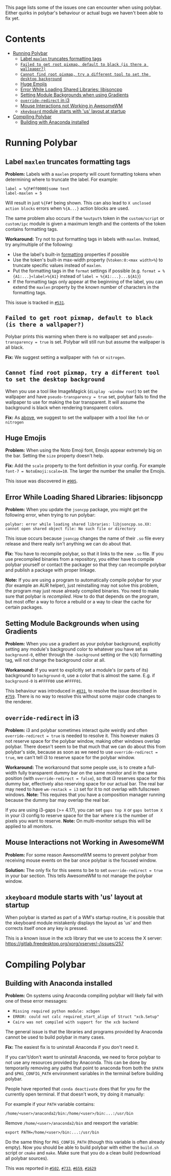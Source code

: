 This page lists some of the issues one can encounter when using polybar. Either quirks in polybar's behaviour or actual bugs we haven't been able to fix yet.

# Contents
- [Running Polybar](#running-polybar)
  * [Label `maxlen` truncates formatting tags](#label-maxlen-truncates-formatting-tags)
  * [`Failed to get root pixmap, default to black (is there a wallpaper?)`](#failed-to-get-root-pixmap-default-to-black-is-there-a-wallpaper)
  * [`Cannot find root pixmap, try a different tool to set the desktop background`](#cannot-find-root-pixmap-try-a-different-tool-to-set-the-desktop-background)
  * [Huge Emojis](#huge-emojis)
  * [Error While Loading Shared Libraries: libjsoncpp](#error-while-loading-shared-libraries-libjsoncpp)
  * [Setting Module Backgrounds when using Gradients](#setting-module-backgrounds-when-using-gradients)
  * [`override-redirect` in i3](#override-redirect-in-i3)
  * [Mouse Interactions not Working in AwesomeWM](#mouse-interactions-not-working-in-awesomewm)
  * [`xkeyboard` module starts with 'us' layout at startup](#xkeyboard-module-starts-with-us-layout-at-startup)
- [Compiling Polybar](#compiling-polybar)
  * [Building with Anaconda installed](#building-with-anaconda-installed)



# Running Polybar

## Label `maxlen` truncates formatting tags

**Problem:** Labels with a `maxlen` property will count formatting tokens when determining where to truncate the label. For example:

```dosini
label = %{F#ff0000}some text
label-maxlen = 5
```

Will result in just `%{F#f` being shown. This can also lead to `X unclosed
action blocks` errors when `%{A...}` action blocks are used.

The same problem also occurs if the `%output%` token in the `custom/script` or `custom/ipc` module is given a maximum length and the contents of the token contains formatting tags.

**Workaround:** Try not to put formatting tags in labels with `maxlen`. Instead, try any/multiple of the following:

- Use the label's built-in [formatting](./Formatting) properties if possible
- Use the token's built-in max-width property (`%token:0:<max width>%`) to truncate specific values instead of `maxlen`.
- Put the formatting tags in the `format` settings if possible (e.g. `format = %{A1:...}<label>%{A1}` instead of `label = %{A1:...}...${A1}`)
- If the formatting tags only appear at the beginning of the label, you can extend the `maxlen` property by the known number of characters in the formatting tags.

This issue is tracked in [`#531`](https://github.com/polybar/polybar/issues/531).

## `Failed to get root pixmap, default to black (is there a wallpaper?)`
Polybar prints this warning when there is no wallpaper set and `pseudo-transparency = true` is set. Polybar will still 
run but assume the wallpaper is all black. 

**Fix:** We suggest setting a wallpaper with `feh` or `nitrogen`.

## `Cannot find root pixmap, try a different tool to set the desktop background`
When you use a tool like ImageMagick (`display -window root`) to set the wallpaper and have `pseudo-transparency = true`
set, polybar fails to find the wallpaper to use for making the bar transparent. It will assume the background is black 
when rendering transparent colors.

**Fix:** As [above](#failed-to-get-root-pixmap-default-to-black-is-there-a-wallpaper), we suggest to set the wallpaper 
with a tool like `feh` or `nitrogen`


## Huge Emojis
**Problem:** When using the Noto Emoji font, Emojis appear extremely big on the bar. Setting the `size` property doesn't help.

**Fix:** Add the `scale` property to the font definition in your config. For example `font-7 = NotoEmoji:scale=10`. The larger the number the smaller the Emojis.

This issue was discovered in [`#905`](https://github.com/polybar/polybar/issues/905).

## Error While Loading Shared Libraries: libjsoncpp
**Problem:** When you update the `jsoncpp` package, you might get the following error, when trying to run polybar:
```
polybar: error while loading shared libraries: libjsoncpp.so.XX: cannot open shared object file: No such file or directory
```
This issue occurs because `jsoncpp` changes the name of their `.so` file every release and there really isn't anything we can do about that.

**Fix:** You have to recompile polybar, so that it links to the new `.so` file. If you use precompiled binaries from a repository, you either have to compile polybar yourself or contact the packager so that they can recompile polybar and publish a package with proper linkage. 

**Note:** If you are using a program to automatically compile polybar for your
(for example an AUR helper), just reinstalling may not solve this problem, the
program may just reuse already compiled binaries. You need to make sure that
polybar is *recompiled*. How to do that depends on the program, but most offer a
way to force a rebuild or a way to clear the cache for certain packages.

## Setting Module Backgrounds when using Gradients
**Problem:** When you use a gradient as your polybar background, explicitly setting any module's background color to whatever you have set as `background-0`, either through the `-background` setting or the `%{B}` formatting tag, will not change the background color at all.

**Workaround:** If you want to explicitly set a module's (or parts of its) background to `background-0`, use a color that is almost the same. E.g. if `background-0` is `#FFFF00` use `#FFFF01`. 

This behaviour was introduced in [`#831`](https://github.com/polybar/polybar/pull/831), to resolve the issue described in [`#759`](https://github.com/polybar/polybar/issues/759). There is no way to resolve this without some major code changes to the renderer.

## `override-redirect` in i3
**Problem:** i3 and polybar sometimes interact quite weirdly and often `override-redirect = true` is needed to resolve it. This however makes i3 not reserve space for the polybar window, making other windows overlap polybar. There doesn't seem to be that much that we can do about this from polybar's side, because as soon as we need to use `override-redirect = true`, we can't tell i3 to reserve space for the polybar window.

**Workaround:** The workaround that some people use, is to create a full-width fully transparent dummy bar on the same monitor and in the same position (with `override-redirect = false`), so that i3 reserves space for this dummy bar, effectively also reserving space for our actual bar. The real bar may need to have `wm-restack = i3` set for it to not overlap with fullscreen windows. **Note:** This requires that you have a composition manager running because the dummy bar may overlap the real bar.

If you are using i3-gaps (>= 4.17), you can set `gaps top X` or `gaps bottom X` in your i3 config to reserve space for the bar where `X` is the number of pixels you want to reserve. **Note:** On multi-monitor setups this will be applied to all monitors.

## Mouse Interactions not Working in AwesomeWM

**Problem:** For some reason AwesomeWM seems to prevent polybar from receiving
mouse events on the bar once polybar is the focused window. 

**Solution:** The only fix for this seems to be to set `override-redirect =
true` in your bar section. This tells AwesomeWM to not manage the polybar
window.

## `xkeyboard` module starts with 'us' layout at startup

When polybar is started as part of a WM's startup routine, it is possible that
the xkeyboard module mistakenly displays the layout as 'us' and then corrects
itself once any key is pressed.

This is a known issue in the xcb library that we use to access the X server:
https://gitlab.freedesktop.org/xorg/xserver/-/issues/257

# Compiling Polybar

## Building with Anaconda installed
**Problem:** On systems using Anaconda compiling polybar will likely fail with one of these error messages:
* `Missing required python module: xcbgen`
* `ERROR: could not calc required_start_align of Struct "xcb.Setup"`
* `Cairo was not compiled with support for the xcb backend`

The general issue is that the libraries and programs provided by Anaconda cannot be used to build polybar in many cases.

**Fix:** The easiest fix is to uninstall Anaconda if you don't need it.

If you can't/don't want to uninstall Anaconda, we need to force polybar to not use any resources provided by Anaconda.
This can be done by temporarily removing any paths that point to anaconda from both the `$PATH` and `$PKG_CONFIG_PATH` environment variables in the terminal before building polybar.

People have reported that `conda deactivate` does that for you for the currently open terminal. If that doesn't work, try doing it manually:

For example if your `PATH` variable contains:

```
/home/<user>/anaconda2/bin:/home/<user>/bin:...:/usr/bin
```

Remove `/home/<user>/anaconda2/bin` and reexport the variable:

```
export PATH=/home/<user>/bin:...:/usr/bin
```

Do the same thing for `PKG_CONFIG_PATH` (though this variable is often already empty). Now you should be able to build 
polybar with either the `build.sh` script or `cmake` and `make`. Make sure that you do a clean build (redownload all 
polybar sources).

This was reported in [`#502`](https://github.com/polybar/polybar/issues/502), 
[`#733`](https://github.com/polybar/polybar/issues/733), [`#659`](https://github.com/polybar/polybar/issues/659), 
[`#1629`](https://github.com/polybar/polybar/issues/1629)

